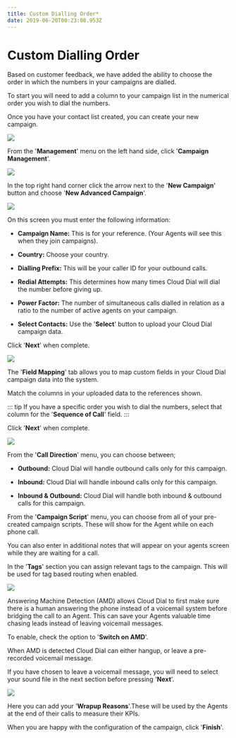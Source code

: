 ```yaml
---
title: Custom Dialling Order*
date: 2019-06-20T00:23:08.953Z
---
```

# Custom Dialling Order

Based on customer feedback, we have added the ability to choose the order in which the numbers in your campaigns are dialled.

To start you will need to add a column to your campaign list in the numerical order you wish to dial the numbers.

Once you have your contact list created, you can create your new campaign.

<img style="width: auto; height: auto;" src="/images/clouddial-orderedcampaign-1.png">

From the '**Management**' menu on the left hand side, click '**Campaign Management**'.

<img style="width: auto; height: auto;" src="/images/clouddial-orderedcampaign-2.png">

In the top right hand corner click the arrow next to the '**New Campaign**' button and choose '**New Advanced Campaign**'.

<img style="width: auto; height: auto;" src="/images/clouddial-orderedcampaign-3.png">

On this screen you must enter the following information:

* **Campaign Name:** This is for your reference. (Your Agents will see this when they join campaigns).

* **Country:** Choose your country.

* **Dialling Prefix:** This will be your caller ID for your outbound calls.

* **Redial Attempts:** This determines how many times Cloud Dial will dial the number before giving up.

* **Power Factor:** The number of simultaneous calls dialled in relation as a ratio to the number of active agents on your campaign.

* **Select Contacts:** Use the '**Select**' button to upload your Cloud Dial campaign data.

Click '**Next**' when complete.

<img style="width: auto; height: auto;" src="/images/clouddial-orderedcampaign-4.png">

The '**Field Mapping**' tab allows you to map custom fields in your Cloud Dial campaign data into the system.

Match the columns in your uploaded data to the references shown.

::: tip
If you have a specific order you wish to dial the numbers, select that column for the '**Sequence of Call**' field.
:::

Click '**Next**' when complete.

<img style="width: auto; height: auto;" src="/images/clouddial-orderedcampaign-5.png">

From the '**Call Direction**' menu, you can choose between;

* **Outbound:** Cloud Dial will handle outbound calls only for this campaign.

* **Inbound:** Cloud Dial will handle inbound calls only for this campaign.

* **Inbound & Outbound:** Cloud Dial will handle both inbound & outbound calls for this campaign.

From the '**Campaign Script**' menu, you can choose from all of your pre-created campaign scripts. These will show for the Agent while on each phone call.

You can also enter in additional notes that will appear on your agents screen while they are waiting for a call.

In the '**Tags**' section you can assign relevant tags to the campaign. This will be used for tag based routing when enabled.

<img style="width: auto; height: auto;" src="/images/clouddial-orderedcampaign-6.png">

Answering Machine Detection (AMD) allows Cloud Dial to first make sure there is a human answering the phone instead of a voicemail system before bridging the call to an Agent. This can save your Agents valuable time chasing leads instead of leaving voicemail messages.

To enable, check the option to '**Switch on AMD**'.

When AMD is detected Cloud Dial can either hangup, or leave a pre-recorded voicemail message.

If you have chosen to leave a voicemail message, you will need to select your sound file in the next section before pressing '**Next**'.

<img style="width: auto; height: auto;" src="/images/clouddial-orderedcampaign-7.png">

Here you can add your '**Wrapup Reasons**'.These will be used by the Agents at the end of their calls to measure their KPIs.

When you are happy with the configuration of the campaign, click '**Finish**'.
